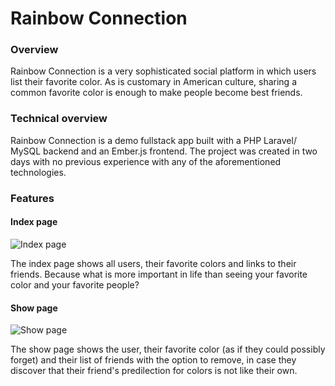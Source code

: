 # Rainbow Connection
### Overview

Rainbow Connection is a very sophisticated social platform in which users list their favorite color. As is customary in American culture, sharing a common favorite color is enough to make people become best friends.

### Technical overview

Rainbow Connection is a demo fullstack app built with a PHP Laravel/ MySQL backend and an Ember.js frontend. The project was created in two days with no previous experience with any of the aforementioned technologies.

### Features

#### Index page
![Index page](https://d26dzxoao6i3hh.cloudfront.net/items/21250600373s2j0z0K0U/Image%202017-06-29%20at%2010.21.29%20AM.png)

The index page shows all users, their favorite colors and links to their friends. Because what is more important in life than seeing your favorite color and your favorite people?

#### Show page
![Show page](https://d26dzxoao6i3hh.cloudfront.net/items/1C3c2p2R3I0Z0j3Z0307/Image%202017-06-29%20at%2010.35.36%20AM.png)

The show page shows the user, their favorite color (as if they could possibly forget) and their list of friends with the option to remove, in case they discover that their friend's predilection for colors is not like their own.
